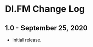 DI.FM Change Log
======================

1.0 - September 25, 2020
------------------------

  * Initial release.
